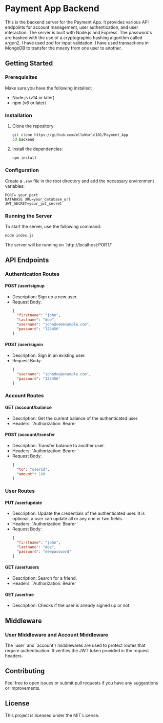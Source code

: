 # Payment App Backend

This is the backend server for the Payment App. It provides various API endpoints for account management, user authentication, and user interaction. The server is built with Node.js and Express. The password's are hashed with the use of a cryptographic hashing algorithm called argon2. I have used zod for input validation. I have used transactions in MongoDB to transfer the moeny from one user to another.

## Getting Started

### Prerequisites

Make sure you have the following installed:

- Node.js (v14 or later)
- npm (v6 or later)

### Installation

1. Clone the repository:

   ```bash
   git clone https://github.com/elloWorld101/Payment_App
   cd backend
   ```

2. Install the dependencies:

   ```bash
   npm install
   ```

### Configuration

Create a `.env` file in the root directory and add the necessary environment variables:

```plaintext
PORT= your_port
DATABASE_URL=your_database_url
JWT_SECRET=your_jwt_secret
```

### Running the Server

To start the server, use the following command:

```bash
node index.js
```

The server will be running on \`http://localhost:PORT/`.

## API Endpoints

### Authentication Routes

#### POST /user/signup

- Description: Sign up a new user.
- Request Body:
  ```json
  {
    "firstname": "john",
    "lastname": "doe",
    "username": "johndoe@example.com",
    "password": "123456"
  }
  ```

#### POST /user/signin

- Description: Sign in an existing user.
- Request Body:
  ```json
  {
    "username": "johndoe@example.com",
    "password": "123456"
  }
  ```

### Account Routes

#### GET /account/balance

- Description: Get the current balance of the authenticated user.
- Headers: \`Authorization: Bearer <token>\`

#### POST /account/transfer

- Description: Transfer balance to another user.
- Headers: \`Authorization: Bearer <token>\`
- Request Body:
  ```json
  {
    "to": "userId",
    "amount": 100
  }
  ```

### User Routes

#### PUT /user/update

- Description: Update the credentials of the authenticated user. It is optional, a user can update all or any one or two fields.
- Headers: \`Authorization: Bearer <token>\`
- Request Body:
  ```json
  {
    "firstname": "john",
    "lastname": "doe",
    "password": "newpassword"
  }
  ```

#### GET /user/users

- Description: Search for a friend.
- Headers: \`Authorization: Bearer <token>\`

#### GET /user/me

- Description: Checks if the user is already signed up or not.

## Middleware

### User Middleware and Account Middleware

The \`user\` and \`account`\ middlewares are used to protect routes that require authentication. It verifies the JWT token provided in the request headers.

## Contributing

Feel free to open issues or submit pull requests if you have any suggestions or improvements.

## License

This project is licensed under the MIT License.
